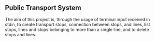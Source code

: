 ## Public Transport System

The aim of this project is, through the usage of terminal input received in stdin, to create transport stops, connection between stops, and lines, list stops, lines and stops belonging to more than a single line, and to delete stops and lines.